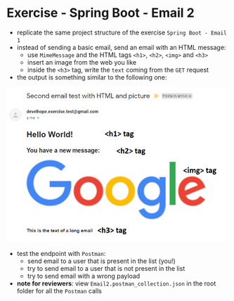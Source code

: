 # Exercise - Spring Boot - Email 2
* replicate the same project structure of the exercise `Spring Boot - Email 1`
* instead of sending a basic email, send an email with an HTML message:
  * use `MimeMessage` and the HTML tags `<h1>`, `<h2>`, `<img>` and `<h3>`
  * insert an image from the web you like
  * inside the `<h3>` tag, write the `text` coming from the `GET` request
* the output is something similar to the following one:

![](output.PNG)

* test the endpoint with `Postman`:
  * send email to a user that is present in the list (you!)
  * try to send email to a user that is not present in the list
  * try to send email with a wrong payload
* **note for reviewers**: view `Email2.postman_collection.json` in the root folder for all the `Postman` calls
